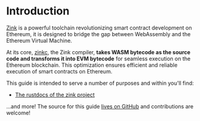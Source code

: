 # Introduction

[Zink][zink] is a powerful toolchain revolutionizing smart contract development 
on Ethereum, it is designed to bridge the gap between WebAssembly and the Ethereum 
Virtual Machine. 

At its core, [zinkc][zinkc], the Zink compiler, **takes WASM bytecode as the source 
code and transforms it into EVM bytecode** for seamless execution on the Ethereum 
blockchain. This optimization ensures efficient and reliable execution of smart 
contracts on Ethereum.

This guide is intended to serve a number of purposes and within you'll find:

- [The rustdocs of the zink project][rustdocs]

...and more! The source for this guide [lives on GitHub][source] and contributions are welcome!

[zink]: https://github.com/clearloop/zink
[zinkc]: https://github.com/clearloop/zink/tree/main/compiler 
[rustdocs]: https://docs.zink-lang.org/rustdocs
[source]: https://github.com/clearloop/zink/tree/main/docs
